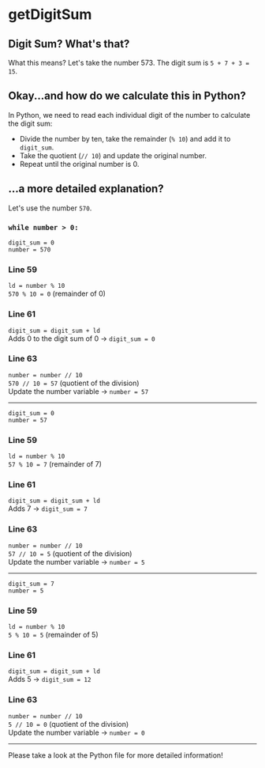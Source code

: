 # getDigitSum

## Digit Sum? What's that?
What this means? Let's take the number 573. The digit sum is `5 + 7 + 3 = 15`.

## Okay...and how do we calculate this in Python?
In Python, we need to read each individual digit of the number to calculate the digit sum:

- Divide the number by ten, take the remainder (`% 10`) and add it to `digit_sum`.
- Take the quotient (`// 10`) and update the original number.
- Repeat until the original number is 0.

## ...a more detailed explanation?
Let's use the number `570`.

### `while number > 0:`

`digit_sum = 0`  
`number = 570`

### Line 59

`ld = number % 10`  
`570 % 10 = 0` (remainder of 0)

### Line 61

`digit_sum = digit_sum + ld`  
Adds 0 to the digit sum of 0 → `digit_sum = 0`

### Line 63

`number = number // 10`  
`570 // 10 = 57` (quotient of the division)  
Update the number variable → `number = 57`

---

`digit_sum = 0`  
`number = 57`

### Line 59

`ld = number % 10`  
`57 % 10 = 7` (remainder of 7)

### Line 61

`digit_sum = digit_sum + ld`  
Adds 7 → `digit_sum = 7`

### Line 63

`number = number // 10`  
`57 // 10 = 5` (quotient of the division)  
Update the number variable → `number = 5`

---

`digit_sum = 7`  
`number = 5`

### Line 59

`ld = number % 10`  
`5 % 10 = 5` (remainder of 5)

### Line 61

`digit_sum = digit_sum + ld`  
Adds 5 → `digit_sum = 12`

### Line 63

`number = number // 10`  
`5 // 10 = 0` (quotient of the division)  
Update the number variable → `number = 0`

---

Please take a look at the Python file for more detailed information!
